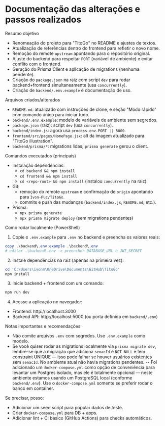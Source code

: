 # Documentação das alterações e passos realizados

Resumo objetivo

- Renomeação do projeto para "TitoGo" no README e ajustes de textos.
- Atualização de referências dentro do frontend para refletir o novo nome.
- Remoção do remote `upstream` apontando para o repositório original.
- Ajuste do backend para respeitar `PORT` (variável de ambiente) e evitar conflito com o frontend.
- Geração do Prisma Client e aplicação de migrations (nenhuma pendente).
- Criação do `package.json` na raiz com script `dev` para rodar backend+frontend simultaneamente (usa `concurrently`).
- Criação de `backend/.env.example` e documentação de uso.

Arquivos criados/alterados

- `README.md`: atualizado com instruções de clone, e seção "Modo rápido" com comando único para iniciar tudo.
- `backend/.env.example`: modelo de variáveis de ambiente sem segredos.
- `package.json` (raiz): script `dev` (usa `concurrently`).
- `backend/index.js`: agora usa `process.env.PORT || 5000`.
- `frontend/src/pages/HomePage.jsx`: alt da imagem atualizado para "TitoGo illustration".
- `backend/prisma/*`: migrations lidas; `prisma generate` gerou o client.

Comandos executados (principais)

- Instalação dependências:
  - `cd backend && npm install`
  - `cd frontend && npm install`
  - `cd <repo-root> && npm install` (instalou `concurrently` na raiz)
- Git:
  - remoção do remote `upstream` e confirmação de `origin` apontando para `Ivon-Puc/TitoGo`.
  - commits e push das mudanças (`backend/index.js`, `README.md`, etc.).
- Prisma:
  - `npx prisma generate`
  - `npx prisma migrate deploy` (sem migrations pendentes)

Como rodar localmente (PowerShell)

1. Copie o `.env.example` para `.env` no backend e preencha os valores reais:

```powershell
copy .\backend\.env.example .\backend\.env
# editar .\backend\.env -> preencher DATABASE_URL e JWT_SECRET
```

2. Instale dependências na raiz (apenas na primeira vez):

```powershell
cd 'C:\Users\ivonm\OneDrive\Documents\GitHub\TitoGo'
npm install
```

3. Inicie backend + frontend com um comando:

```powershell
npm run dev
```

4. Acesse a aplicação no navegador:

- Frontend: http://localhost:3000
- Backend API: http://localhost:5000 (ou porta definida em `backend/.env`)

Notas importantes e recomendações

- Não comite arquivos `.env` com segredos. Use `.env.example` como modelo.
- Se você quiser rodar as migrations localmente via `prisma migrate dev`, lembre-se que a migração que adiciona `senacId` é `NOT NULL` e tem constraint UNIQUE — isso pode falhar se houver usuários existentes sem `senacId`. No ambiente atual não havia migrations pendentes.
  -- Foi adicionado um `docker-compose.yml` como opção de conveniência para levantar um Postgres isolado, mas ele é totalmente opcional — neste ambiente estamos usando um PostgreSQL local (conforme `backend/.env`). Use o `docker-compose.yml` somente se preferir rodar o banco em container.

Se precisar, posso:

- Adicionar um seed script para popular dados de teste.
- Criar `docker-compose.yml` para DB + apps.
- Adicionar lint + CI básico (GitHub Actions) para checks automáticos.
